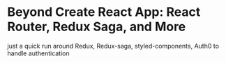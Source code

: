 # Beyond Create React App: React Router, Redux Saga, and More

just a quick run around Redux, Redux-saga, styled-components, Auth0 to handle authentication

